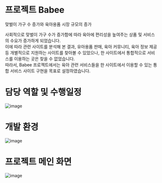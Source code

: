 # 프로젝트 Babee

맞벌이 가구 수 증가와 육아용품 시장 규모의 증가

사회적으로 맞벌이 가구 수가 증가함에 따라 육아에 편리성을 높여주는 상품 및 서비스의 수요가 증가하게 되었습니다. <br>
이에 따라 관련 사이트를 분석해 본 결과, 유아용품 판매, 육아 커뮤니티, 육아 정보 제공 등 개별적으로 지원하는 사이트를 찾아볼 수 있었으나, 한 사이트에서 통합적으로 서비스를 이용하는 곳은 찾을 수 없었습니다. <br>
따라서, Babee 프로젝트에서는 육아 관련 서비스들을 한 사이트에서 이용할 수 있는 통합 서비스 사이트 구현을 목표로 설정하였습니다.
<br>
# 담당 역할 및 수행일정

![image](https://github.com/hansololol/Babee/assets/142460146/23921ea5-845c-44c0-b08b-ccb1676a60bd)


# 개발 환경 

![image](https://github.com/hansololol/Babee/assets/142460146/226f0951-1429-4000-b172-cd3cb87befca)


# 프로젝트 메인 화면 
![image](https://github.com/hansololol/Babee/assets/142460146/c8ea2600-53ae-4aae-b022-1aa1e1139c20)

